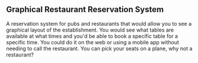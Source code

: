 ## Graphical Restaurant Reservation System
A reservation system for pubs and restaurants that would allow you to see 
a graphical layout of the establishment. You would see what tables are available 
at what times and you'd be able to book a specific table for a specific time. You
 could do it on the web or using a mobile app without needing to call the restaurant.
  You can pick your seats on a plane, why not a restaurant?